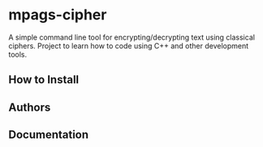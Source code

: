 # mpags-cipher
A simple command line tool for encrypting/decrypting text using classical ciphers.
Project to learn how to code using C++ and other development tools.

## How to Install

## Authors

## Documentation